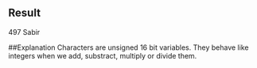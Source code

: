 ## Result
497
Sabir

##Explanation
Characters are unsigned 16 bit variables. They behave like integers when we add, substract, multiply or divide them.
